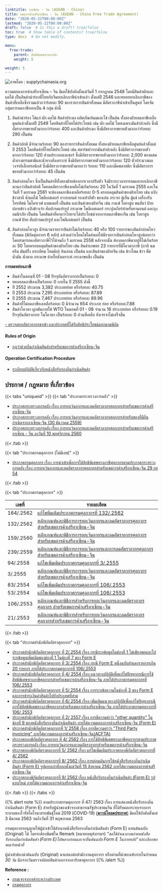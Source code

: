 ```yaml
---
linktitle: อาเซียน - จีน (ASEAN - China)
title: เขตการค้าเสรีอาเซียน - จีน (ASEAN - China Free Trade Agreement)
date: "2020-05-22T00:00:00Z"
lastmod: "2020-05-22T00:00:00Z"
draft: false  # Is this a draft? true/false
toc: true  # Show table of contents? true/false
type: docs  # Do not modify.

menu:
  free-trade:
    parent: สิทธิพิเศษทางการค้า
    weight: 5

weight: 5
---
```



![ภาพโดย : supplychainasia.org](http://supplychainasia.org/wp-content/uploads/2017/07/China-ASEAN-trade-to-hit-US1tr-by-2020.jpg)

ความตกลงการค้าเสรีอาเซียน – จีน มีผลใช้บังคับตั้งแต่วันที่ 1 กรกฎาคม 2548 โดยมีสินค้าผักและผลไม้ เป็นสินค้านำร่องที่ไทยกับจีนยกเลิกภาษีนำเข้าแล้ว ตั้งแต่ปี 2546 และทยอยยกเลิกภาษีของสินค้าที่เหลือซึ่งรวมแล้วกว่าร้อยละ 90 ของรายการสินค้าทั้งหมด มีอัตราภาษีนำเข้าเป็นศูนย์ โดยจัดกลุ่มการลดภาษีออกเป็น 4 กลุ่ม ดังนี้

1. สินค้านำร่อง ได้แก่ ผัก ผลไม้ สินค้าประมง ผลิตภัณฑ์นมและไข่ เป็นต้น ทั้งสองฝ่ายลดภาษีเหลือศูนย์แล้วตั้งแต่ปี 2549 โดยสินค้าที่ไทยได้ประโยชน์ เช่น ผัก ผลไม้ โดยเฉพาะมันสำปะหลัง ซึ่งมีอัตราการขยายตัวมากกว่าร้อยละ 400 และสินค้าประมง ซึ่งมีอัตราการขยายตัวมากกว่าร้อยละ 290 เป็นต้น

2. สินค้าปกติ มีจำนวนร้อยละ 90 ของรายการสินค้าทั้งหมด ทั้งสองฝ่ายลดภาษีเหลือศูนย์แล้วตั้งแต่ ปี 2553 โดยสินค้าที่ไทยได้ประโยชน์ เช่น สตาร์ชทำจากมันสำปะหลัง ซึ่งมีอัตราการขยายตัวมากกว่าร้อยละ 120 ส่วนประกอบเลเซอร์ ซึ่งมีอัตราการขยายตัวมากกว่าร้อยละ 2,000 ของผสมน้ำยางธรรมชาติและน้ำยางสังเคราะห์ ซึ่งมีอัตราการขยายตัวมากกว่าร้อยละ 120 ตัวประมวลผลวงจรอิเล็กทรอนิกส์ ซึ่งมีอัตราการขยายตัวมากกว่า ร้อยละ 110 และเม็ดพลาสติก ซึ่งมีอัตราการขยายตัวมากกว่าร้อยละ 45 เป็นต้น

3. สินค้าอ่อนไหว ซึ่งเป็นสินค้าที่ทั้งสองฝ่ายต้องการเวลาปรับตัว จึงมีระยะเวลาการลดและยกเลิกภาษีนานกว่าสินค้าปกติ โดยลดอัตราภาษีลงเหลือไม่เกินร้อยละ 20 ในวันที่ 1 มกราคม 2555 และในวันที่ 1 มกราคม 2561 จะต้องลดภาษีลงเหลือร้อยละ 0-5 ครอบคลุมสินค้าของฝ่ายไทย เช่น แป้งข้าวสาลี น้ำผลไม้ โพลีเอสเตอร์ ยางรถยนต์ รองเท้ากีฬา ของเล่น กระจก ตู้เย็น ตู้แช่ เครื่องรับโทรทัศน์ ไมโครเวฟ แบตเตอรี่ เป็นต้น และสินค้าของฝ่ายจีน เช่น กาแฟ ใบยาสูบ ขนสัตว์ ฝ้าย ปลายข้าว แป้งข้าวเจ้า สับปะรดแปรรูป กระดาษ โพลีเอสเตอร์ กระปุกเกียร์สำหรับยานยนต์ และถุงลมนิรภัย เป็นต้น โดยสินค้าที่คาดว่าไทยจะได้ประโยชน์จากการลดภาษีของจีน เช่น ใบยาสูบ กาแฟ ฝ้าย สับปะรดแปรรูป และโพลีเอสเตอร์ เป็นต้น

4. สินค้าอ่อนไหวสูง มีจำนวนรายการสินค้าไม่เกินร้อยละ 40 หรือ 100 รายการของสินค้าอ่อนไหวทั้งหมด (พิกัดศุลกากร 6 หลัก) แล้วแต่ว่าเงื่อนไขใดส่งผลให้มีรายการสินค้าอ่อนไหวสูงน้อยกว่า โดยสามารถคงอัตราภาษีไว้ได้จนถึง 1 มกราคม 2558 หลังจากนั้น ต้องลดภาษีมาอยู่ที่ไม่เกินร้อยละ 50 โดยครอบคลุมสินค้าของฝ่ายไทย เช่น สินค้าเกษตร 23 รายการที่มีโควตาภาษี (อาทิ นม ครีม มันฝรั่ง กระเทียม ไหมดิบ) หินอ่อน เป็นต้น และสินค้าของฝ่ายจีน เช่น ข้าวโพด ข้าว พืชน้ำมัน น้ำตาล กระดาษ ด้ายใยสังเคราะห์ กระดาษแข็ง เป็นต้น

**การลดหย่อนภาษี**

- สินค้าในตอนที่ 01 - 08 ปัจจุบันอัตราอากรเป็นร้อยละ 0
- ทยอยลดภาษีลงเป็นร้อยละ 0 ภายใน ปี 2555 ดังนี้
- ปี 2552 ประมาณ 3,382 ประเภทย่อย หรือร้อยละ 40.75
- ปี 2553 ประมาณ 7,295 ประเภทย่อย หรือร้อยละ 87.89
- ปี 2555 ประมาณ 7,467 ประเภทย่อย หรือร้อยละ 89.96
- สินค้าที่ไม่ลดภาษีลงเหลือร้อยละ 0 มีจำนวน 654 ประเภท ย่อย หรือร้อยละ7.88
- สินค้าโควตา ผูกพันภายใต้ WTO ในตอนที่ 01 - 08 จำนวน 16 ประเภทย่อย หรือร้อยละ 0.19 ปัจจุบันอัตราอากร ในโควตา เป็นร้อยละ 0 ส่วนที่เหลือ ยังเจรจาไม่เสร็จสิ้น


[-  ตรวจสอบอัตราอากรขาเข้า และประเทศที่ได้รับสิทธิประโยชน์แยกตามพิกัด](http://www.customs.go.th/cont_strc_download.php?lang=th&current_id=14223132414c505e4f464b46464b4a)


#### Rules of Origin

-   [กฎว่าด้วยถิ่นกำเนิดสินค้าสำหรับเขตการค้าเสรีอาเซียน-จีน](http://www.customs.go.th/cont_strc_download.php?lang=th&current_id=14232a32414b505f48464b4b)

#### Operation Certification Procedure

-   [ระเบียบปฏิบัติเกี่ยวกับหนังสือรับรองถิ่นกำเนิดสินค้า](http://www.customs.go.th/cont_strc_download.php?lang=th&current_id=14232a32414b505f48464b4c)

## ประกาศ / กฎหมาย ที่เกี่ยวข้อง


{{< tabs "uniqueid" >}}
{{< tab "ประกาศกระทรวงการคลัง" >}} 

-   [ประกาศกระทรวงการคลัง เรื่อง การยกเว้นอากรและลดอัตราอากรศุลกากรสำหรับเขตการค้าเสรีอาเซียน-จีน](http://www.customs.go.th/cont_strc_download.php?lang=th&current_id=14232a32414b505f48464b4d)
-   [ประกาศกระทรวงการคลัง เรื่อง การยกเว้นอากรและลดอัตราอากรศุลกากรสำหรับของที่มีถิ่นกำเนิดจากอาเซียน-จีน (30 ธันวาคม 2559)](http://www.customs.go.th/cont_strc_download.php?lang=th&current_id=142231324149505f46464b4a464b4c)
-   [ประกาศกระทรวงการคลัง เรื่อง การยกเว้นอากรและลดอัตราอากรศุลกากรสำหรับเขตการค้าเสรีอาเซียน - จีน ลงวันที่ 10 พฤศจิกายน 2560](http://www.customs.go.th/cont_strc_download.php?lang=th&current_id=14223132414c505e4f464b46464b4a)

{{< /tab >}}

{{< tab "ประกาศกรมศุลกากร (ไม่มีเลข)" >}} 

-   [ประกาศกรมศุลกากร เรื่อง การนำเข้าเพื่อการใช้สิทธิพิเศษทางภาษีศุลกากรตามประกาศกระทรวงการคลัง เรื่อง การยกเว้นอากรและลดอัตราอากรศุลกากรสำหรับเขตการค้าเสรีอาเซียน-จีน 29 กย 54](http://www.customs.go.th/cont_strc_download.php?lang=th&current_id=142231324147505f49464b4a464b49)

{{< /tab >}}

{{< tab "ประกาศกรมศุลกากร" >}}

|เลขที่|รายละเอียด   |
|-------------|-----------------|  
|164/.2562|[แก้ไขพิ่มเติมประกาศกรมศุลกากรที่ 132/.2562](http://www.customs.go.th/cont_strc_download_with_docno_date.php?lang=th&current_id=142328324147505f4d464a4e464a4f)|  
|132/.2562|[หลักเกณฑ์และพิธีการการยกเว้นอากรและลดอัตราอากรศุลกากรสำหรับเขตการค้าเสรีอาเซียน-จีน](http://www.customs.go.th/cont_strc_download_with_docno_date.php?lang=th&current_id=142328324147505f4a464b49464b47)|  
|159/.2560|[หลักเกณฑ์และพิธีการการยกเว้นอากรและลดอัตราอากรศุลกากรสำหรับเขตการค้าเสรีอาเซียน-จีน](http://www.customs.go.th/cont_strc_download_with_docno_date.php?lang=th&current_id=14223132414b505f4b464b49464b48)|  
|239/.2559|[หลักเกณฑ์และพิธีการการยกเว้นอากรและการลดอัตราอากรศุลกากรสำหรับเขตการค้าเสรีอาเซียน-จีน](http://www.customs.go.th/cont_strc_download_with_docno_date.php?lang=th&current_id=142231324149505f48464b4d464b46)|  
|94/.2558|[แก้ไขเพิ่มเติมประกาศกรมศุลกากรที่ 3/.2555](http://www.customs.go.th/cont_strc_download_with_docno_date.php?lang=th&current_id=142329324148505f4b464b48)|  
|3/.2555|[หลักเกณฑ์และพิธีการการยกเว้นอากรและลดอัตราอากรศุลกากรสำหรับเขตการค้าเสรีอาเซียน-จีน](http://www.customs.go.th/cont_strc_download_with_docno_date.php?lang=th&current_id=14232932404e505f47464b46)|  
|83/.2554|[แก้ไขเพิ่มเติมประกาศกรมศุลกากรที่ 106/.2553](http://www.customs.go.th/cont_strc_download_with_docno_date.php?lang=th&current_id=14232832414d505f47464b46)|  
|53/.2554|[แก้ไขเพิ่มเติมประกาศกรมศุลกากรที่ 106/.2553](http://www.customs.go.th/cont_strc_download_with_docno_date.php?lang=th&current_id=142231324149505f48464b4d464a4f)|  
|106/.2553|[หลักเกณฑ์และพิธีการสำหรับการยกเว้นอากรและลดอัตราอากรศุลกากร สำหรับเขตการค้าเสรีอาเซียน-จีน](http://www.customs.go.th/cont_strc_download_with_docno_date.php?lang=th&current_id=14232832414c505f4a464b47)|  
|21/.2553|[หลักเกณฑ์และพิธีการสำหรับการยกเว้นอากรและลดอัตราอากรศุลกากรสำหรับเขตการค้าเสรีอาเซียน-จีน](http://www.customs.go.th/cont_strc_download_with_docno_date.php?lang=th&current_id=14232832414b505f4c464b48)|  

{{< /tab >}}

{{< tab "ประกาศสำนักพิกัดอัตราศุลกากร" >}}


-   [ประกาศสำนักพิกัดอัตราศุลกากร ที่ 2/.2554 เรื่อง กรณีระบุข้อมูลในช่องที่ 1 ไม่เพียงพอและไประบุข้อมูลเพิ่มเติมของช่องที่ 1 ในช่องที่ 7 ของ Form E](http://www.customs.go.th/cont_strc_download.php?lang=th&current_id=14232a32414b505f49464a4f)
-   [ประกาศสำนักพิกัดอัตราศุลกากร ที่ 3/.2554 เรื่อง กรณี Form E หนึ่งฉบับสำแดงรายการเกิน 20 รายการ ภายใต้ประกาศกรมศุลกากรที่ 106/.2553](http://www.customs.go.th/cont_strc_download.php?lang=th&current_id=14232a32414b505f49464b46)
-   [ประกาศสำนักพิกัดอัตราศุลกากร ที่ 4/ 2554 เรื่อง แนวทางปฏิบัติเพื่อแก้ไขปัญหากรณีการใช้สิทธิพิเศษทางภาษีศุลกากรสำหรับเขตการค้าเสรีอาเซียน-จีน ภายใต้ประกาศกรมศุลกากรที่ 106/.2553](http://www.customs.go.th/cont_strc_download.php?lang=th&current_id=14232a32414b505f49464b47)
-   [ประกาศสำนักพิกัดอัตราศุลกากร ที่ 5/.2554 เรื่อง การระบุข้อความในช่องที่ 3 ของ Form E และการชำระเงินค่าสินค้าไปยังประเทศที่สาม](http://www.customs.go.th/cont_strc_download.php?lang=th&current_id=14232a32414b505f49464b48)
-   [ประกาศสำนักพิกัดอัตราศุลกากร ที่ 6/.2554 เรื่อง เพิ่มเติมแนวทางปฏิบัติเพื่อแก้ไขปัญหากรณีการใช้สิทธิพิเศษทางภาษีศุลกากรสำหรับเขตการค้าเสรีอาเซียน-จีน ภายใต้ประกาศกรมศุลกากรที่ 106/ 2553](http://www.customs.go.th/cont_strc_download.php?lang=th&current_id=14232a32414b505f49464b49)
-   [ประกาศสำนักพิกัดอัตราศุลกากร ที่ 2/ 2557 เรื่อง การตีความคำว่า "other quantity" ในช่องที่ 9 ของหนังสือรับรองถิ่นกำเนิดสินค้า ภายใต้ความตกลงการค้าเสรีอาเซียน-จีน (Form E)](http://www.customs.go.th/cont_strc_download.php?lang=th&current_id=14232a32414b505f49464b4a)
-   [ประกาศสำนักพิกัดอัตราศุลกากรที่ 1/ 2558 เรื่อง การตีความคำว่า "Third Party invoicing" ภายใต้ความตกลงการค้าเสรีอาเซียน-จีน(ACFTA)](http://www.customs.go.th/cont_strc_download.php?lang=th&current_id=14232a32414b505f49464a4e)
-   [ประกาศกองพิกัดอัตราศุลกากร ที่ 4/ 2562 เรื่อง การใช้สิทธิพิเศษทางภาษีศุลกากรตามประกาศกระทรวงการคลัง เรื่อง การยกเว้นอากรและลดอัตราอากรสำหรับเขตการค้าเสรีอาเซียน-จีน](http://www.customs.go.th/cont_strc_download.php?lang=th&current_id=142328324147505f4c464b4a464b46)
-   [ประกาศกองพิกัดอัตราศุลกากรที่ 5/ 2562 เรื่อง แก้ไขเพิ่มเติมประกาศกองพิกัดอัตราศุลกากรที่ 4/ 2562](http://www.customs.go.th/cont_strc_download.php?lang=th&current_id=142328324147505f4c464b4a464b4d)
-   [ประกาศกองพิกัดอัตราศุลกากรที่ 8/ 2562 เรื่อง การผ่อนผันการใช้หนังสือรับรองถิ่นกำเนิดสินค้า (Form E) รูปแบบเก่าที่ออกตั้งแต่วันที่ 15 สิงหาคม 2562 ภายใต้ความตกลงการค้าเสรีอาเซียน-จีน](http://www.customs.go.th/cont_strc_download.php?lang=th&current_id=142328324148505f47464b4c464a4e)
-   [ประกาศกองพิกัดอัตราศุลกากรที่ 9/ 2562 เรื่อง หนังสือรับรองถิ่นกำเนิดสินค้า (Form E) รูปแบบใหม่ ภายใต้ความตกลงการค้าเสรีอาเซียน-จีน](http://www.customs.go.th/cont_strc_download.php?lang=th&current_id=142328324148505f47464b4c464a4f)

{{< /tab >}}
{{< /tabs >}}

{{% alert note %}}
ตามประกาศกรมศุลกากร ที่ 47/ 2563 เรื่อง การแสดงหนังสือรับรองถิ่นกำเนิดสินค้า (Form E) สำหรับผู้นำของเข้าจากสาธารณรัฐประชาชนจีน ที่ได้รับผลกระทบจากการระบาดของไวรัสโคโรนาสายพันธุ์ใหม่ 2019 (COVID-19) [(**ดาวน์โหลดประกาศ**)](http://www.customs.go.th/data_files/881e47a750db06cc60c79fa8a524937f.pdf) มีผลใช้บังคับตั้งแต่ 3 มีนาคม 2563 จนถึงวันที่ 31 พฤษภาคม 2563

กรมศุลกากรอนุญาตให้ผู้นำเข้าใช้สำเนาหนังสือรับรองถิ่นกำเนิดสินค้า (Form E) แทนต้นฉบับ (Original) ได้ โดยจะต้องพิมพ์ใน Remark (หมายเหตุส่งกรมฯ) *"ขอใช้สำเนาภาพถ่ายหนังสือรับรองถิ่นกำเนิดสินค้า (Form E)ไปพลางก่อนและจะยื่นต้นฉบับ Form E ในภายหลัง"* และ*เลือกขอพบเจ้าหน้าที่*  

ผู้นำเข้าต้องนำต้นฉบับ (Original) มาแสดงต่อสำนักงานศุลกากร หรือด่านที่นำของเข้าภายในกำหนด *30 วัน* นับจากวันตรวจปล่อยสินค้าออกจากอารักขาศุลกากร
{{% /alert %}}



**Reference :** 

- [กรมเจรจาการค้าระหว่างประเทศ](http://www.thaifta.com/ThaiFTA/Home/FTAbyCountry/tabid/53/ctl/detail/id/4/mid/480/usemastercontainer/true/Default.aspx)
- [กรมศุลกากร](http://www.customs.go.th/cont_strc_simple_net_with_download.php?ini_content=usage_fta_and_wto_01_03&ini_menu=menu_interest_and_law_160421_01&left_menu=menu_fta_and_wto)

